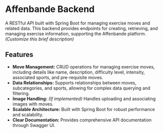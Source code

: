 # Affenbande Backend

A RESTful API built with Spring Boot for managing exercise moves and related data.  This backend provides endpoints for creating, retrieving, and managing exercise information, supporting the Affenbande platform.  *(Customize this brief description)*

## Features

* **Move Management:**  CRUD operations for managing exercise moves, including details like name, description, difficulty level, intensity, associated sports, and pre-requisite moves.
* **Data Relationships:**  Supports relationships between moves, subcategories, and sports, allowing for complex data querying and filtering.
* **Image Handling:**  *(If implemented)* Handles uploading and associating images with moves.
* **Scalable Architecture:**  Built with Spring Boot for robust performance and scalability.
* **Clear Documentation:**  Provides comprehensive API documentation through Swagger UI.